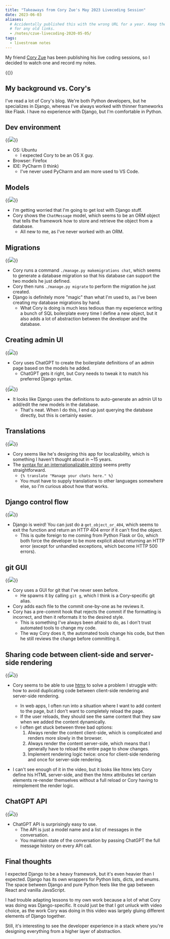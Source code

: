 ```yaml
---
title: "Takeaways from Cory Zue's May 2023 Livecoding Session"
date: 2023-06-03
aliases:
  # Accidentally published this with the wrong URL for a year. Keep the alias
  # for any old links.
  - /notes/czue-livecoding-2020-05-05/
tags:
  - livestream notes
---
```


My friend [Cory Zue](https://www.coryzue.com/) has been publishing his live coding sessions, so I decided to watch one and record my notes.

{{<youtube zEDaeG6nw48>}}

## My background vs. Cory's

I've read a lot of Cory's blog. We're both Python developers, but he specializes in Django, whereas I've always worked with thinner frameworks like Flask. I have no experience with Django, but I'm comfortable in Python.

## Dev environment

{{<img src="dev-env.png" max-width="800px" caption="[Timestamp 0:10](https://youtu.be/zEDaeG6nw48?t=0m10s)">}}

- OS: Ubuntu
  - I expected Cory to be an OS X guy.
- Browser: Firefox
- IDE: PyCharm (I think)
  - I've never used PyCharm and am more used to VS Code.

## Models

{{<img src="models.png" max-width="800px" caption="[Timestamp 2:53](https://youtu.be/zEDaeG6nw48?t=2m53s)">}}

- I'm getting worried that I'm going to get lost with Django stuff.
- Cory shows the `ChatMessage` model, which seems to be an ORM object that tells the framework how to store and retrieve the object from a database.
  - All new to me, as I've never worked with an ORM.

## Migrations

{{<img src="migrations.png" max-width="800px" caption="[Timestamp 3:35](https://youtu.be/zEDaeG6nw48?t=3m35s)">}}

- Cory runs a command `./manage.py makemigrations chat`, which seems to generate a database migration so that his database can support the two models he just defined.
- Cory then runs `./manage.py migrate` to perform the migration he just created.
- Django is definitely more "magic" than what I'm used to, as I've been creating my database migrations by hand.
  - What Cory is doing is much less tedious than my experience writing a bunch of SQL boilerplate every time I define a new object, but it also adds a lot of abstraction between the developer and the database.

## Creating admin UI

{{<img src="chatgpt-defs.png" max-width="800px" caption="[Timestamp 3:50](https://youtu.be/zEDaeG6nw48?t=3m50s)">}}

- Cory uses ChatGPT to create the boilerplate definitions of an admin page based on the models he added.
  - ChatGPT gets it right, but Cory needs to tweak it to match his preferred Django syntax.

{{<img src="admin-ui.png" max-width="800px" caption="[Timestamp 5:49](https://youtu.be/zEDaeG6nw48?t=5m49s)">}}

- It looks like Django uses the definitions to auto-generate an admin UI to add/edit the new models in the database.
  - That's neat. When I do this, I end up just querying the database directly, but this is certainly easier.

## Translations

{{<img src="translations.png" max-width="800px" caption="[Timestamp 10:05](https://youtu.be/zEDaeG6nw48?t=10m5s)">}}

- Cory seems like he's designing this app for localizability, which is something I haven't thought about in ~15 years.
- The [syntax for an internationalizable string](https://docs.djangoproject.com/en/4.2/topics/i18n/translation/#translate-template-tag) seems pretty straightforward.
  - `{% translate "Manage your chats here." %}`
  - You must have to supply translations to other languages somewhere else, so I'm curious about how that works.

## Django control flow

{{<img src="get-object-or-404.png" max-width="800px" caption="[Timestamp 14:52](https://youtu.be/zEDaeG6nw48?t=14m52s)">}}

- Django is weird! You can just do a `get_object_or_404`, which seems to exit the function and return an HTTP 404 error if it can't find the object.
  - This is quite foreign to me coming from Python Flask or Go, which both force the developer to be more explicit about returning an HTTP error (except for unhandled exceptions, which become HTTP 500 errors).

## git GUI

{{<img src="git-gui.png" max-width="800px" caption="[Timestamp 25:08](https://youtu.be/zEDaeG6nw48?t=25m08s)">}}

- Cory uses a GUI for git that I've never seen before.
  - He spawns it by calling `git g`, which I think is a Cory-specific git alias.
- Cory adds each file to the commit one-by-one as he reviews it.
- Cory has a pre-commit hook that rejects the commit if the formatting is incorrect, and then it reformats it to the desired style.
  - This is something I've always been afraid to do, as I don't trust automated tools to change my code.
  - The way Cory does it, the automated tools change his code, but then he still reviews the change before committing it.

## Sharing code between client-side and server-side rendering

{{<img src="htmx.png" max-width="800px" caption="[Timestamp 29:06](https://youtu.be/zEDaeG6nw48?t=29m06s)">}}

- Cory seems to be able to use [htmx](https://htmx.org) to solve a problem I struggle with: how to avoid duplicating code between client-side rendering and server-side rendering.

  - In web apps, I often run into a situation where I want to add content to the page, but I don't want to completely reload the page.
  - If the user reloads, they should see the same content that they saw when we added the content dynamically.
  - I often get stuck between three bad options:
    1. Always render the content client-side, which is complicated and renders more slowly in the browser.
    1. Always render the content server-side, which means that I generally have to reload the entire page to show changes.
    1. Implement rendering logic twice: once for client-side rendering and once for server-side rendering.

- I can't see enough of it in the video, but it looks like htmx lets Cory define his HTML server-side, and then the htmx attributes let certain elements re-render themselves without a full reload or Cory having to reimplement the render logic.

## ChatGPT API

{{<img src="chatgpt-api.png" max-width="800px" caption="[Timestamp 36:48](https://youtu.be/zEDaeG6nw48?t=36m48s)">}}

- ChatGPT API is surprisingly easy to use.
  - The API is just a model name and a list of messages in the conversation.
  - You maintain state of the conversation by passing ChatGPT the full message history on every API call.

## Final thoughts

I expected Django to be a heavy framework, but it's even heavier than I expected. Django has its own wrappers for Python lists, dicts, and enums. The space between Django and pure Python feels like the gap between React and vanilla JavaScript.

I had trouble adapting lessons to my own work because a lot of what Cory was doing was Django-specific. It could just be that I got unluck with video choice, as the work Cory was doing in this video was largely gluing different elements of Django together.

Still, it's interesting to see the developer experience in a stack where you're designing everything from a higher layer of abstraction.
